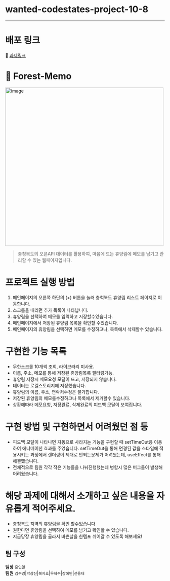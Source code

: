 
# wanted-codestates-project-10-8
---
#  배포 링크
📎 [과제링크]([https://forest-app.herokuapp.com/](https://forest-app.herokuapp.com/))

# 🌳 Forest-Memo

<img width="500" alt="image" src="https://user-images.githubusercontent.com/82592845/155390853-41dff1fd-90bf-4453-9117-4e8849155e83.png">

> 충청북도의 오픈API 데이터를 활용하여, 마음에 드는 휴양림에 메모를 남기고 관리할 수 있는 웹페이지입니다.


# 프로젝트 실행 방법
 1. 메인페이지의 오른쪽 하단의 (+) 버튼을 눌러 충척북도 휴양림 리스트 페이지로 이동합니다.
 2. 스크롤을 내리면 추가 목록이 나타납니다.
 3. 휴양림을 선택하여 메모를 입력하고 저장할수있습니다.
 4. 메인페이지에서 저장된 휴양림 목록을 확인할 수있습니다.
 5. 메인페이지의 휴양림을 선택하면 메모를 수정하고나, 목록에서 삭제할수 있습니다.
 
# 구현한 기능 목록
 - 무한스크롤 10개씩 조회, 라이브러리 미사용.
 - 이름, 주소, 메모를 통해 저장된 휴양림목록 필터링가능.
 - 휴양림 저장시 메모요청 모달이 뜨고, 저장되지 않습니다.
 - 데이터는 로컬스토리지에 저장했습니다.
 - 휴양림의 이름, 주소, 연락처수정은 불가합니다.
 - 저장된 휴양림의 메모를수정하고나 목록에서 제거할수 있습니다.
 - 상황에따라 메모요청, 저장완료, 삭제완료의 피드백 모달이 보여집니다.
 
# 구현 방법 및 구현하면서 어려웠던 점 등
- 피드백 모달이 나타나면 자동으로 사라지는 기능을 구현할 때 setTimeOut응 이용하여 에니메이션 효과를 주었습니다. setTimeOut을 통해 면경된 값을 스타일에 적용시키는 과정에서 랜더링이 제대로 안되는문제가 어려웠는데, useEffect를 통해 해결했습니다.
- 전체적으로 팀원 각각 작은 기능들을 나눠진행했는데 병합시 많은 버그들이 발생해 어려웠습니다.


# 해당 과제에 대해서 소개하고 싶은 내용을 자유롭게 적어주세요.
- 충청북도 지역의 휴양림을 확인 할수있습니다
- 원한다면 휴양림을 선택하여 메모를 남기고 확인할 수 있습니다.
- 지금당장 휴양림을 골라서 바쁜날을 한템포 쉬어갈 수 있도록 해보세요!


## 팀 구성
**팀장**
`홍인열`
<br/>
**팀원**
`김주영`|`박창진`|`복지호`|`우혁주`|`장혜민`|`전용태`

